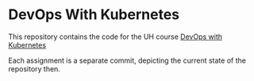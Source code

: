 # DevOps With Kubernetes
This repository contains the code for the UH course [DevOps with Kubernetes](https://devopswithkubernetes.com/)

Each assignment is a separate commit, depicting the current state of the repository then. 
